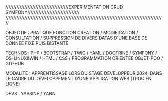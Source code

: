 ////////////////////////////////////////EXPERIMENTATION CRUD SYMFONY/////////////////////////////////
/////////////////////////////////////////////////////////////////////////////////////////////////////

OBJECTIF : PRATIQUE FONCTION CREATION / MODIFICATION / CONSULTATION / SUPPRESSION DE DIVERS DATAS D'UNE BASE DE DONNEE FIXE PUIS DISTANTE

TECHNOS : PHP / BOOTSTRAP / TWIG / YAML / DOCTRINE / SYMFONY / OS-LINUX&WIN / HTML / CSS / PROGRAMMATION ORIENTEE OBJET-POO / GIT-HUB

MODALITE : APPRENTISSAGE LORS DU STAGE DEVELOPPEUR 2024, DANS LE CADRE DU DÉVELOPPEMENT D'UNE APPLICATION WEB (TROC EN LIGNE)

DEVS : YASSINE / YANN 
